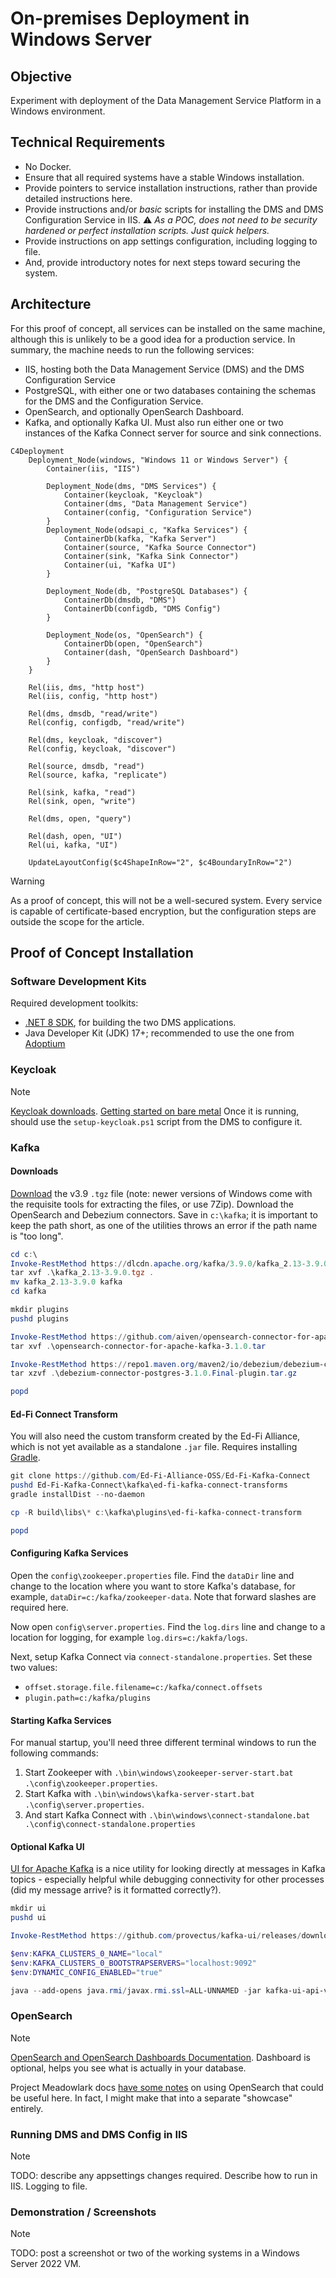 # On-premises Deployment in Windows Server

## Objective

Experiment with deployment of the Data Management Service Platform in a Windows
environment.

## Technical Requirements

* No Docker.
* Ensure that all required systems have a stable Windows installation.
* Provide pointers to service installation instructions, rather than provide
  detailed instructions here.
* Provide instructions and/or _basic_ scripts for installing the DMS and DMS
  Configuration Service in IIS. ⚠️ _As a POC, does not need to be security hardened or perfect installation scripts. Just quick helpers._
* Provide instructions on app settings configuration, including logging to file.
* And, provide introductory notes for next steps toward securing the system.

## Architecture

For this proof of concept, all services can be installed on the same machine,
although this is unlikely to be a good idea for a production service. In
summary, the machine needs to run the following services:

* IIS, hosting both the Data Management Service (DMS) and the DMS Configuration Service
* PostgreSQL, with either one or two databases containing the schemas for the
  DMS and the Configuration Service.
* OpenSearch, and optionally OpenSearch Dashboard.
* Kafka, and optionally Kafka  UI. Must also run either one or two instances of
  the Kafka Connect server for source and sink connections.

```mermaid
C4Deployment
    Deployment_Node(windows, "Windows 11 or Windows Server") {
        Container(iis, "IIS")

        Deployment_Node(dms, "DMS Services") {
            Container(keycloak, "Keycloak")
            Container(dms, "Data Management Service")
            Container(config, "Configuration Service")
        }
        Deployment_Node(odsapi_c, "Kafka Services") {
            ContainerDb(kafka, "Kafka Server")
            Container(source, "Kafka Source Connector")
            Container(sink, "Kafka Sink Connector")
            Container(ui, "Kafka UI")
        }

        Deployment_Node(db, "PostgreSQL Databases") {
            ContainerDb(dmsdb, "DMS")
            ContainerDb(configdb, "DMS Config")
        }

        Deployment_Node(os, "OpenSearch") {
            ContainerDb(open, "OpenSearch")
            Container(dash, "OpenSearch Dashboard")
        }
    }

    Rel(iis, dms, "http host")
    Rel(iis, config, "http host")

    Rel(dms, dmsdb, "read/write")
    Rel(config, configdb, "read/write")

    Rel(dms, keycloak, "discover")
    Rel(config, keycloak, "discover")

    Rel(source, dmsdb, "read")
    Rel(source, kafka, "replicate")

    Rel(sink, kafka, "read")
    Rel(sink, open, "write")

    Rel(dms, open, "query")

    Rel(dash, open, "UI")
    Rel(ui, kafka, "UI")

    UpdateLayoutConfig($c4ShapeInRow="2", $c4BoundaryInRow="2")
```

> [!WARNING]
> As a proof of concept, this will not be a well-secured system. Every service
> is capable of certificate-based encryption, but the configuration steps are
> outside the scope for the article.

## Proof of Concept Installation

### Software Development Kits

Required development toolkits:

* [.NET 8 SDK](https://dotnet.microsoft.com/en-us/download), for building the
  two DMS applications.
* Java Developer Kit (JDK) 17+; recommended to use the one from
  [Adoptium](https://adoptium.net)

### Keycloak

> [!NOTE]
> [Keycloak downloads](https://www.keycloak.org/downloads). [Getting started on
> bare metal](https://www.keycloak.org/getting-started/getting-started-zip) Once
> it is running, should use the `setup-keycloak.ps1` script from the DMS to
> configure it.

### Kafka

#### Downloads

[Download](https://kafka.apache.org/downloads) the v3.9 `.tgz` file (note: newer
versions of Windows come with the requisite tools for extracting the files, or
use 7Zip). Download the OpenSearch and Debezium connectors. Save in `c:\kafka`;
it is important to keep the path short, as one of the utilities throws an error
if the path name is "too long".

```powershell
cd c:\
Invoke-RestMethod https://dlcdn.apache.org/kafka/3.9.0/kafka_2.13-3.9.0.tgz -outFile kafka_2.13-3.9.0.tgz
tar xvf .\kafka_2.13-3.9.0.tgz .
mv kafka_2.13-3.9.0 kafka
cd kafka

mkdir plugins
pushd plugins

Invoke-RestMethod https://github.com/aiven/opensearch-connector-for-apache-kafka/releases/download/v3.1.0/opensearch-connector-for-apache-kafka-3.1.0.tar -outfile opensearch-connector-for-apache-kafka-3.1.0.tar
tar xvf .\opensearch-connector-for-apache-kafka-3.1.0.tar

Invoke-RestMethod https://repo1.maven.org/maven2/io/debezium/debezium-connector-postgres/3.1.0.Final/debezium-connector-postgres-3.1.0.Final-plugin.tar.gz -outfile debezium-connector-postgres-3.1.0.Final-plugin.tar.gz
tar xzvf .\debezium-connector-postgres-3.1.0.Final-plugin.tar.gz

popd
```

#### Ed-Fi Connect Transform

You will also need the custom transform created by the Ed-Fi Alliance, which is
not yet available as a standalone `.jar` file. Requires installing
[Gradle](https://gradle.org/install/).

```powershell
git clone https://github.com/Ed-Fi-Alliance-OSS/Ed-Fi-Kafka-Connect
pushd Ed-Fi-Kafka-Connect\kafka\ed-fi-kafka-connect-transforms
gradle installDist --no-daemon

cp -R build\libs\* c:\kafka\plugins\ed-fi-kafka-connect-transform

popd
```

#### Configuring Kafka Services

Open the `config\zookeeper.properties` file. Find the `dataDir` line and change
to the location where you want to store Kafka's database, for example,
`dataDir=c:/kafka/zookeeper-data`. Note that forward slashes are required here.

Now open `config\server.properties`. Find the `log.dirs` line and change to a location for logging, for example `log.dirs=c:/kakfa/logs`.

Next, setup Kafka Connect via `connect-standalone.properties`. Set these two values:

* `offset.storage.file.filename=c:/kafka/connect.offsets`
* `plugin.path=c:/kafka/plugins`

#### Starting Kafka Services

For manual startup, you'll need three different terminal windows to run the following commands:

1. Start Zookeeper with `.\bin\windows\zookeeper-server-start.bat .\config\zookeeper.properties`.
2. Start Kafka with `.\bin\windows\kafka-server-start.bat .\config\server.properties`.
3. And start Kafka Connect with `.\bin\windows\connect-standalone.bat .\config\connect-standalone.properties`

#### Optional Kafka UI

[UI for Apache Kafka](https://github.com/provectus/kafka-ui) is a nice utility
for looking directly at messages in Kafka topics - especially helpful while
debugging connectivity for other processes (did my message arrive? is it
formatted correctly?).

```powershell
mkdir ui
pushd ui

Invoke-RestMethod https://github.com/provectus/kafka-ui/releases/download/v0.7.2/kafka-ui-api-v0.7.2.jar -OutFile kafka-ui-api-v0.7.2.jar

$env:KAFKA_CLUSTERS_0_NAME="local"
$env:KAFKA_CLUSTERS_0_BOOTSTRAPSERVERS="localhost:9092"
$env:DYNAMIC_CONFIG_ENABLED="true"

java --add-opens java.rmi/javax.rmi.ssl=ALL-UNNAMED -jar kafka-ui-api-v0.7.2.jar
```

### OpenSearch

> [!NOTE]
> [OpenSearch and OpenSearch Dashboards
> Documentation](https://opensearch.org/docs/latest/about/). Dashboard is
> optional, helps you see what is actually in your database.
>
> Project Meadowlark docs [have some
> notes](https://github.com/Ed-Fi-Exchange-OSS/Meadowlark/blob/main/Meadowlark-js/backends/meadowlark-opensearch-backend/docker/readme.md?plain=1)
> on using OpenSearch that could be useful here. In fact, I might make that into
> a separate "showcase" entirely.

### Running DMS and DMS Config in IIS

> [!NOTE]
> TODO: describe any appsettings changes required. Describe how to run in IIS. Logging to file.

### Demonstration / Screenshots

> [!NOTE]
> TODO: post a screenshot or two of the working systems in a Windows
> Server 2022 VM.
